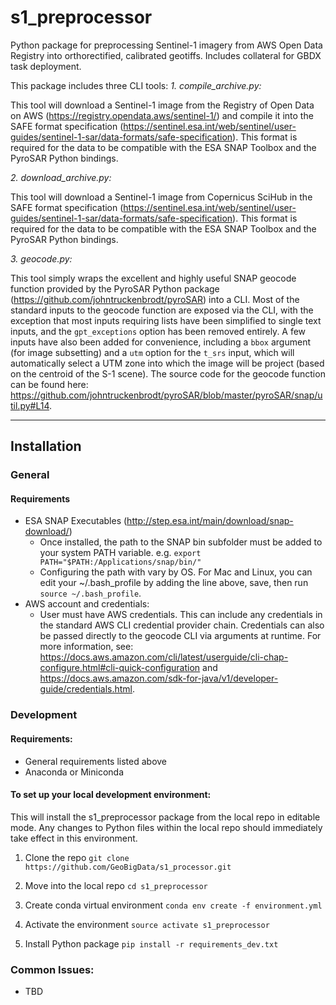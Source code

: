 # s1_preprocessor
Python package for preprocessing Sentinel-1 imagery from AWS Open Data Registry into orthorectified, calibrated geotiffs.
Includes collateral for GBDX task deployment.

This package includes three CLI tools:
*1. compile_archive.py:*

This tool will download a Sentinel-1 image from the Registry of Open Data on AWS (https://registry.opendata.aws/sentinel-1/) and compile it into the SAFE format specification (https://sentinel.esa.int/web/sentinel/user-guides/sentinel-1-sar/data-formats/safe-specification). This format is required for the data to be compatible with the ESA SNAP Toolbox and the PyroSAR Python bindings.

*2. download_archive.py:*

This tool will download a Sentinel-1 image from Copernicus SciHub in the SAFE format specification (https://sentinel.esa.int/web/sentinel/user-guides/sentinel-1-sar/data-formats/safe-specification). This format is required for the data to be compatible with the ESA SNAP Toolbox and the PyroSAR Python bindings.


*3. geocode.py:*

This tool simply wraps the excellent and highly useful SNAP geocode function provided by the PyroSAR Python package (https://github.com/johntruckenbrodt/pyroSAR) into a CLI. Most of the standard inputs to the geocode function are exposed via the CLI, with the exception that most inputs requiring lists have been simplified to single text inputs, and the `gpt_exceptions` option has been removed entirely. A few inputs have also been added for convenience, including a `bbox` argument (for image subsetting) and a `utm` option for the `t_srs` input, which will automatically select a UTM zone into which the image will be project (based on the centroid of the S-1 scene). The source code for the geocode function can be found here: https://github.com/johntruckenbrodt/pyroSAR/blob/master/pyroSAR/snap/util.py#L14.

------------
## Installation

### General
#### Requirements
- ESA SNAP Executables (http://step.esa.int/main/download/snap-download/)
    - Once installed, the path to the SNAP bin subfolder must be added to your system PATH variable. e.g. `export PATH="$PATH:/Applications/snap/bin/"`
    - Configuring the path with vary by OS. For Mac and Linux, you can edit your ~/.bash_profile by adding the line above, save, then run `source ~/.bash_profile`.
- AWS account and credentials:
    - User must have AWS credentials. This can include any credentials in the standard AWS CLI credential provider chain. Credentials can also be passed directly to the geocode CLI via arguments at runtime. For more information, see: https://docs.aws.amazon.com/cli/latest/userguide/cli-chap-configure.html#cli-quick-configuration and https://docs.aws.amazon.com/sdk-for-java/v1/developer-guide/credentials.html.

### Development
#### Requirements:
- General requirements listed above
- Anaconda or Miniconda

#### To set up your local development environment:
This will install the s1_preprocessor package from the local repo in editable mode.
Any changes to Python files within the local repo should immediately take effect in this environment.

1. Clone the repo
`git clone https://github.com/GeoBigData/s1_processor.git`

2. Move into the local repo
`cd s1_preprocessor`

3. Create conda virtual environment
`conda env create -f environment.yml`

4. Activate the environment
`source activate s1_preprocessor`

5. Install Python package
`pip install -r requirements_dev.txt`

### Common Issues:
- TBD

